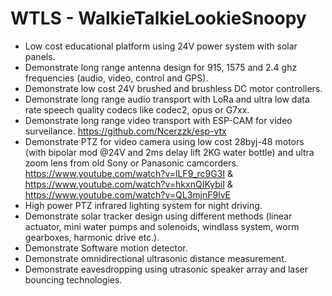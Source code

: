 # WTLS - WalkieTalkieLookieSnoopy

- Low cost educational platform using 24V power system with solar panels.
- Demonstrate long range antenna design for 915, 1575 and 2.4 ghz frequencies (audio, video, control and GPS).
- Demonstrate low cost 24V brushed and brushless DC motor controllers.
- Demonstrate long range audio transport with LoRa and ultra low data rate speech quality codecs like codec2, opus or G7xx.
- Demonstrate long range video transport with ESP-CAM for video surveilance. https://github.com/Ncerzzk/esp-vtx
- Demonstrate PTZ for video camera using low cost 28byj-48 motors (with bipolar mod @24V and 2ms delay lift 2KG water bottle) and ultra zoom lens from old Sony or Panasonic camcorders. https://www.youtube.com/watch?v=lLF9_rc9G3I & https://www.youtube.com/watch?v=hkxnQIKybiI & https://www.youtube.com/watch?v=QL3mjnF9lvE
- High power PTZ infrared lighting system for night driving.
- Demonstrate solar tracker design using different methods (linear actuator, mini water pumps and solenoids, windlass system, worm gearboxes, harmonic drive etc.).
- Demonstrate Software motion detector.
- Demonstrate omnidirectional ultrasonic distance measurement.
- Demonstrate eavesdropping using utrasonic speaker array and laser bouncing technologies.
  
